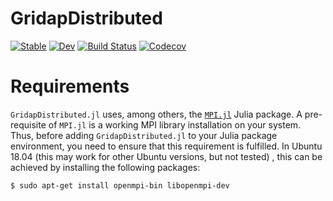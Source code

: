 # GridapDistributed

[![Stable](https://img.shields.io/badge/docs-stable-blue.svg)](https://gridap.github.io/GridapDistributed.jl/stable)
[![Dev](https://img.shields.io/badge/docs-dev-blue.svg)](https://gridap.github.io/GridapDistributed.jl/dev)
[![Build Status](https://travis-ci.com/gridap/GridapDistributed.jl.svg?branch=master)](https://travis-ci.com/gridap/GridapDistributed.jl)
[![Codecov](https://codecov.io/gh/gridap/GridapDistributed.jl/branch/master/graph/badge.svg)](https://codecov.io/gh/gridap/GridapDistributed.jl)


# Requirements

`GridapDistributed.jl` uses, among others, the [`MPI.jl`](https://github.com/JuliaParallel/MPI.jl) Julia package. A pre-requisite of `MPI.jl` is a working MPI library installation on your system.
Thus, before adding `GridapDistributed.jl` to your Julia package environment, you need to ensure that this requirement is fulfilled. In Ubuntu 18.04 (this may work for other Ubuntu versions, but not tested) , this can be achieved by installing the following packages:
```shell
$ sudo apt-get install openmpi-bin libopenmpi-dev
```
